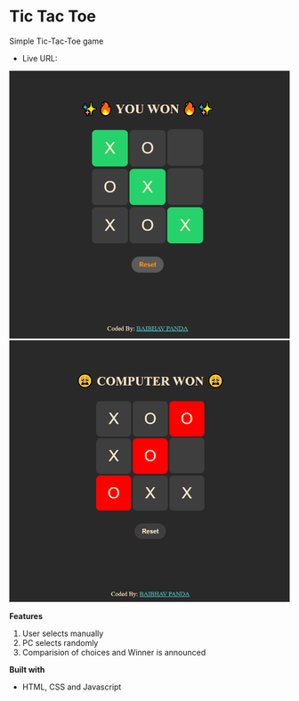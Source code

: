 # Tic Tac Toe

Simple Tic-Tac-Toe game

- Live URL:

![win](./images/win.png)
![loss](./images/loss.png)

**Features**

1. User selects manually
2. PC selects randomly
3. Comparision of choices and Winner is announced

**Built with**

- HTML, CSS and Javascript
